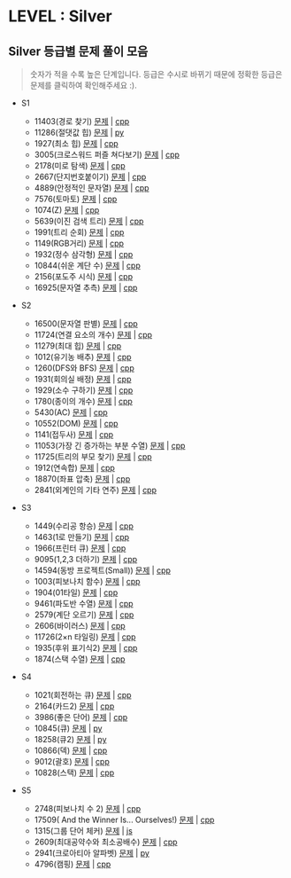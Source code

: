 # LEVEL : Silver

## Silver 등급별 문제 풀이 모음

> 숫자가 적을 수록 높은 단계입니다. 등급은 수시로 바뀌기 때문에 정확한 등급은 문제를 클릭하여 확인해주세요 :).

- S1
  - 11403(경로 찾기) [문제](https://www.acmicpc.net/problem/11403) | [cpp](https://github.com/ss-won/For-Coding-Test/tree/master/Baekjoon/Silver/code/11403.cpp)
  - 11286(절댓값 힙) [문제](https://www.acmicpc.net/problem/11286) | [py](https://github.com/ss-won/For-Coding-Test/tree/master/Baekjoon/Silver/code/11286.py)
  - 1927(최소 힙) [문제](https://www.acmicpc.net/problem/1927) | [cpp](https://github.com/ss-won/For-Coding-Test/tree/master/Baekjoon/Silver/code/1927.cpp)
  - 3005(크로스워드 퍼즐 쳐다보기) [문제](https://www.acmicpc.net/problem/3005) | [cpp](https://github.com/ss-won/For-Coding-Test/tree/master/Baekjoon/Silver/code/3005.cpp)
  - 2178(미로 탐색) [문제](https://www.acmicpc.net/problem/2178) | [cpp](https://github.com/ss-won/For-Coding-Test/tree/master/Baekjoon/Silver/code/2178.cpp)
  - 2667(단지번호붙이기) [문제](https://www.acmicpc.net/problem/2667) | [cpp](https://github.com/ss-won/For-Coding-Test/tree/master/Baekjoon/Silver/code/2667.cpp)
  - 4889(안정적인 문자열) [문제](https://www.acmicpc.net/problem/4889) | [cpp](https://github.com/ss-won/For-Coding-Test/tree/master/Baekjoon/Silver/code/4889.cpp)
  - 7576(토마토) [문제](https://www.acmicpc.net/problem/7576) | [cpp](https://github.com/ss-won/For-Coding-Test/tree/master/Baekjoon/Silver/code/7576.cpp)
  - 1074(Z) [문제](https://www.acmicpc.net/problem/1074) | [cpp](https://github.com/ss-won/For-Coding-Test/tree/master/Baekjoon/Silver/code/1074.cpp)
  - 5639(이진 검색 트리) [문제](https://www.acmicpc.net/problem/5639) | [cpp](https://github.com/ss-won/For-Coding-Test/tree/master/Baekjoon/Silver/code/5639.cpp)
  - 1991(트리 순회) [문제](https://www.acmicpc.net/problem/1991) | [cpp](https://github.com/ss-won/For-Coding-Test/tree/master/Baekjoon/Silver/code/1991.cpp)
  - 1149(RGB거리) [문제](https://www.acmicpc.net/problem/1149) | [cpp](https://github.com/ss-won/For-Coding-Test/tree/master/Baekjoon/Silver/code/1149.cpp)
  - 1932(정수 삼각형) [문제](https://www.acmicpc.net/problem/1932) | [cpp](https://github.com/ss-won/For-Coding-Test/tree/master/Baekjoon/Silver/code/1932.cpp)
  - 10844(쉬운 계단 수) [문제](https://www.acmicpc.net/problem/10844) | [cpp](https://github.com/ss-won/For-Coding-Test/tree/master/Baekjoon/Silver/code/10844.cpp)
  - 2156(포도주 시식) [문제](https://www.acmicpc.net/problem/2156) | [cpp](https://github.com/ss-won/For-Coding-Test/tree/master/Baekjoon/Silver/code/2156.cpp)
  - 16925(문자열 추측) [문제](https://www.acmicpc.net/problem/16925) | [cpp](https://github.com/ss-won/For-Coding-Test/tree/master/Baekjoon/Silver/code/16925.cpp)
- S2
  - 16500(문자열 판별) [문제](https://www.acmicpc.net/problem/16500) | [cpp](https://github.com/ss-won/For-Coding-Test/tree/master/Baekjoon/Silver/code/16500.cpp)
  - 11724(연결 요소의 개수) [문제](https://www.acmicpc.net/problem/11724) | [cpp](https://github.com/ss-won/For-Coding-Test/tree/master/Baekjoon/Silver/code/11724.cpp)
  - 11279(최대 힙) [문제](https://www.acmicpc.net/problem/11279) | [cpp](https://github.com/ss-won/For-Coding-Test/tree/master/Baekjoon/Silver/code/11279.cpp)
  - 1012(유기농 배추) [문제](https://www.acmicpc.net/problem/1012) | [cpp](https://github.com/ss-won/For-Coding-Test/tree/master/Baekjoon/Silver/code/1012.cpp)
  - 1260(DFS와 BFS) [문제](https://www.acmicpc.net/problem/1260) | [cpp](https://github.com/ss-won/For-Coding-Test/tree/master/Baekjoon/Silver/code/1260.cpp)
  - 1931(회의실 배정) [문제](https://www.acmicpc.net/problem/1931) | [cpp](https://github.com/ss-won/For-Coding-Test/tree/master/Baekjoon/Silver/code/1931.cpp)
  - 1929(소수 구하기) [문제](https://www.acmicpc.net/problem/1929) | [cpp](https://github.com/ss-won/For-Coding-Test/tree/master/Baekjoon/Silver/code/1929.cpp)
  - 1780(종이의 개수) [문제](https://www.acmicpc.net/problem/1780) | [cpp](https://github.com/ss-won/For-Coding-Test/tree/master/Baekjoon/Silver/code/1780.cpp)
  - 5430(AC) [문제](https://www.acmicpc.net/problem/5430) | [cpp](https://github.com/ss-won/For-Coding-Test/tree/master/Baekjoon/Silver/code/5430.cpp)
  - 10552(DOM) [문제](https://www.acmicpc.net/problem/10552) | [cpp](https://github.com/ss-won/For-Coding-Test/tree/master/Baekjoon/Silver/code/10552.cpp)
  - 1141(접두사) [문제](https://www.acmicpc.net/problem/1141) | [cpp](https://github.com/ss-won/For-Coding-Test/tree/master/Baekjoon/Silver/code/1141.cpp)
  - 11053(가장 긴 증가하는 부분 수열) [문제](https://www.acmicpc.net/problem/11053) | [cpp](https://github.com/ss-won/For-Coding-Test/tree/master/Baekjoon/Silver/code/11053.cpp)
  - 11725(트리의 부모 찾기) [문제](https://www.acmicpc.net/problem/11725) | [cpp](https://github.com/ss-won/For-Coding-Test/tree/master/Baekjoon/Silver/code/11725.cpp)
  - 1912(연속합) [문제](https://www.acmicpc.net/problem/1912) | [cpp](https://github.com/ss-won/For-Coding-Test/tree/master/Baekjoon/Silver/code/1912.cpp)
  - 18870(좌표 압축) [문제](https://www.acmicpc.net/problem/18870) | [cpp](https://github.com/ss-won/For-Coding-Test/tree/master/Baekjoon/Silver/code/18870.cpp)
  - 2841(외계인의 기타 연주) [문제](https://www.acmicpc.net/problem/2841) | [cpp](https://github.com/ss-won/For-Coding-Test/tree/master/Baekjoon/Silver/code/2841.cpp)
- S3

  - 1449(수리공 항승) [문제](https://www.acmicpc.net/problem/1449) | [cpp](https://github.com/ss-won/For-Coding-Test/tree/master/Baekjoon/Silver/code/1449.cpp)
  - 1463(1로 만들기) [문제](https://www.acmicpc.net/problem/1463) | [cpp](https://github.com/ss-won/For-Coding-Test/tree/master/Baekjoon/Silver/code/1463.cpp)
  - 1966(프린터 큐) [문제](https://www.acmicpc.net/problem/1966) | [cpp](https://github.com/ss-won/For-Coding-Test/tree/master/Baekjoon/Silver/code/1966.cpp)
  - 9095(1,2,3 더하기) [문제](https://www.acmicpc.net/problem/9095) | [cpp](https://github.com/ss-won/For-Coding-Test/tree/master/Baekjoon/Silver/code/9095.cpp)
  - 14594(동방 프로젝트(Small)) [문제](https://www.acmicpc.net/problem/14594) | [cpp](https://github.com/ss-won/For-Coding-Test/tree/master/Baekjoon/Silver/code/14594.cpp)
  - 1003(피보나치 함수) [문제](https://www.acmicpc.net/problem/1003) | [cpp](https://github.com/ss-won/For-Coding-Test/tree/master/Baekjoon/Silver/code/1003.cpp)
  - 1904(01타일) [문제](https://www.acmicpc.net/problem/1904) | [cpp](https://github.com/ss-won/For-Coding-Test/tree/master/Baekjoon/Silver/code/1904.cpp)
  - 9461(파도반 수열) [문제](https://www.acmicpc.net/problem/9461) | [cpp](https://github.com/ss-won/For-Coding-Test/tree/master/Baekjoon/Silver/code/9461.cpp)
  - 2579(계단 오르기) [문제](https://www.acmicpc.net/problem/2579) | [cpp](https://github.com/ss-won/For-Coding-Test/tree/master/Baekjoon/Silver/code/2579.cpp)
  - 2606(바이러스) [문제](https://www.acmicpc.net/problem/2606) | [cpp](https://github.com/ss-won/For-Coding-Test/tree/master/Baekjoon/Silver/code/2606.cpp)
  - 11726(2×n 타일링) [문제](https://www.acmicpc.net/problem/11726) | [cpp](https://github.com/ss-won/For-Coding-Test/tree/master/Baekjoon/Silver/code/11726.cpp)
  - 1935(후위 표기식2) [문제](https://www.acmicpc.net/problem/1935) | [cpp](https://github.com/ss-won/For-Coding-Test/tree/master/Baekjoon/Silver/code/1935.cpp)
  - 1874(스택 수열) [문제](https://www.acmicpc.net/problem/1874) | [cpp](https://github.com/ss-won/For-Coding-Test/tree/master/Baekjoon/Silver/code/1874.cpp)

- S4
  - 1021(회전하는 큐) [문제](https://www.acmicpc.net/problem/1021) | [cpp](https://github.com/ss-won/For-Coding-Test/tree/master/Baekjoon/Silver/code/1021.cpp)
  - 2164(카드2) [문제](https://www.acmicpc.net/problem/2164) | [cpp](https://github.com/ss-won/For-Coding-Test/tree/master/Baekjoon/Silver/code/2164.cpp)
  - 3986(좋은 단어) [문제](https://www.acmicpc.net/problem/3986) | [cpp](https://github.com/ss-won/For-Coding-Test/tree/master/Baekjoon/Silver/code/3986.cpp)
  - 10845(큐) [문제](https://www.acmicpc.net/problem/10845) | [py](https://github.com/ss-won/For-Coding-Test/tree/master/Baekjoon/Silver/code/10845.py)
  - 18258(큐2) [문제](https://www.acmicpc.net/problem/18258) | [py](https://github.com/ss-won/For-Coding-Test/tree/master/Baekjoon/Silver/code/18258.py)
  - 10866(덱) [문제](https://www.acmicpc.net/problem/10866) | [cpp](https://github.com/ss-won/For-Coding-Test/tree/master/Baekjoon/Silver/code/10866.cpp)
  - 9012(괄호) [문제](https://www.acmicpc.net/problem/9012) | [cpp](https://github.com/ss-won/For-Coding-Test/tree/master/Baekjoon/Silver/code/9012.cpp)
  - 10828(스택) [문제](https://www.acmicpc.net/problem/10828) | [cpp](https://github.com/ss-won/For-Coding-Test/tree/master/Baekjoon/Silver/code/10828.cpp)
- S5
  - 2748(피보나치 수 2) [문제](https://www.acmicpc.net/problem/2748) | [cpp](https://github.com/ss-won/For-Coding-Test/tree/master/Baekjoon/Silver/code/2748.cpp)
  - 17509( And the Winner Is... Ourselves!) [문제](https://www.acmicpc.net/problem/17509) | [cpp](https://github.com/ss-won/For-Coding-Test/tree/master/Baekjoon/Silver/code/17509.cpp)
  - 1315(그룹 단어 체커) [문제](https://www.acmicpc.net/problem/1315) | [js](https://github.com/ss-won/For-Coding-Test/tree/master/Baekjoon/Silver/code/1315.js)
  - 2609(최대공약수와 최소공배수) [문제](https://www.acmicpc.net/problem/2609) | [cpp](https://github.com/ss-won/For-Coding-Test/tree/master/Baekjoon/Silver/code/2609.cpp)
  - 2941(크로아티아 알파벳) [문제](https://www.acmicpc.net/problem/2941) | [py](https://github.com/ss-won/For-Coding-Test/tree/master/Baekjoon/Silver/code/2941.py)
  - 4796(캠핑) [문제](https://www.acmicpc.net/problem/4796) | [cpp](https://github.com/ss-won/For-Coding-Test/tree/master/Baekjoon/Silver/code/4796.cpp)
